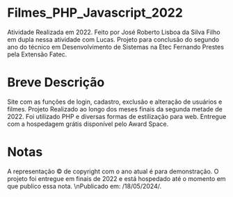 # Filmes_PHP_Javascript_2022
Atividade Realizada em 2022.
Feito por José Roberto Lisboa da Silva Filho em dupla nessa atividade com Lucas.
Projeto para conclusão do segundo ano do técnico em Desenvolvimento de Sistemas na Etec Fernando Prestes pela Extensão Fatec.
# Breve Descrição
Site com as funções de login, cadastro, exclusão e alteração de usuários e filmes.
Projeto Realizado ao longo dos meses finais da segunda metade de 2022.
Foi utilizado PHP e diversas formas de estilização para web.
Entregue com a hospedagem grátis disponível pelo Award Space.
# Notas
A representação © de copyright com o ano atual é para demonstração. 
O projeto foi entregue em finais de 2022 e está hospedado até o momento em que publico essa nota.
\nPublicado em: /18/05/2024/.

